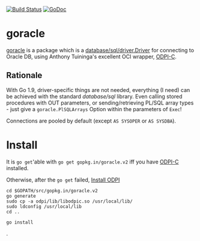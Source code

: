 [![Build Status](https://travis-ci.org/go-goracle/goracle.svg?branch=v2)](https://travis-ci.org/go-goracle/goracle)
[![GoDoc](https://godoc.org/gopkg.in/goracle.v2?status.svg)](http://godoc.org/gopkg.in/goracle.v2)

# goracle #
[goracle](driver.go) is a package which is a
[database/sql/driver.Driver](http://golang.org/pkg/database/sql/driver/#Driver)
for connecting to Oracle DB, using Anthony Tuininga's excellent OCI wrapper,
[ODPI-C](https://www.github.com/oracle/odpi).

## Rationale ##
With Go 1.9, driver-specific things are not needed, everything (I need) can be
achieved with the standard *database/sql* library. Even calling stored procedures
with OUT parameters, or sending/retrieving PL/SQL array types - just give a
`goracle.PlSQLArrays` Option within the parameters of `Exec`!

Connections are pooled by default (except `AS SYSOPER` or `AS SYSDBA`).

# Install #
It is `go get`'able  with `go get gopkg.in/goracle.v2`
iff you have
[ODPI-C](https://www.github.com/oracle/odpi) installed.

Otherwise, after the `go get` failed, [Install ODPI](https://oracle.github.io/odpi/doc/installation.html)

    cd $GOPATH/src/gopkg.in/goracle.v2
	go generate
	sudo cp -a odpi/lib/libodpic.so /usr/local/lib/
	sudo ldconfig /usr/local/lib
	cd ..

	go install

.
